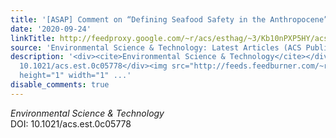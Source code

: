 ```yaml
---
title: '[ASAP] Comment on “Defining Seafood Safety in the Anthropocene”'
date: '2020-09-24'
linkTitle: http://feedproxy.google.com/~r/acs/esthag/~3/Kb10nPXP5HY/acs.est.0c05778
source: 'Environmental Science & Technology: Latest Articles (ACS Publications)'
description: '<div><cite>Environmental Science & Technology</cite></div><div>DOI:
  10.1021/acs.est.0c05778</div><img src="http://feeds.feedburner.com/~r/acs/esthag/~4/Kb10nPXP5HY"
  height="1" width="1" ...'
disable_comments: true
---
```

<div><cite>Environmental Science & Technology</cite></div><div>DOI: 10.1021/acs.est.0c05778</div><img src="http://feeds.feedburner.com/~r/acs/esthag/~4/Kb10nPXP5HY" height="1" width="1" ...
